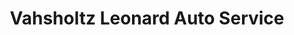 ---
title: "Vahsholtz Leonard Auto Service"
url: /woodland-park/vahsholtz-leonard-auto-service/
shop: Autowerkstatt
---